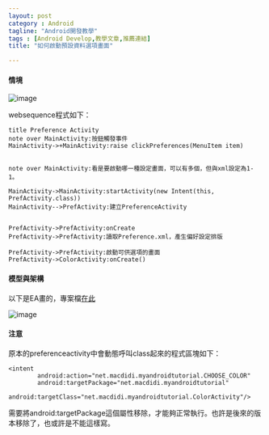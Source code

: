 ```yaml
---
layout: post
category : Android 
tagline: "Android開發教學"
tags : [Android Develop,教學文章,推薦連結]
title: "如何啟動預設資料選項畫面"

---
```


#### 情境


![image][image-1]

websequence程式如下：  

 
	title Preference Activity
	note over MainActivity:按鈕觸發事件
	MainActivity->+MainActivity:raise clickPreferences(MenuItem item) 
	
	
	note over MainActivity:看是要啟動哪一種設定畫面，可以有多個，但與xml設定為1-1。
	
	MainActivity->MainActivity:startActivity(new Intent(this, PrefActivity.class))
	MainActivity-->PrefActivity:建立PreferenceActivity
	
	
	PrefActivity->PrefActivity:onCreate
	PrefActivity->PrefActivity:讀取Preference.xml，產生偏好設定排版
	
	PrefActivity->PrefActivity:啟動可供選項的畫面
	PrefActivity->ColorActivity:onCreate()
  

#### 模型與架構

以下是EA畫的，專案檔[在此][1]

![image][image-2]

#### 注意

原本的preferenceactivity中會動態呼叫class起來的程式區塊如下：

	<intent 
	        android:action="net.macdidi.myandroidtutorial.CHOOSE_COLOR"
	        android:targetPackage="net.macdidi.myandroidtutorial"
	        android:targetClass="net.macdidi.myandroidtutorial.ColorActivity"/>

需要將android:targetPackage這個屬性移除，才能夠正常執行。也許是後來的版本移除了，也或許是不能這樣寫。


[1]:	https://github.com/dearsherlock/dearsherlock.github.com/blob/master/_posts/Android%E9%96%8B%E7%99%BC.eap

[image-1]:	https://farm4.staticflickr.com/3951/15298734628_93c48c67b9_o.png
[image-2]:	https://farm6.staticflickr.com/5606/15484886175_0db9d5fdb8_o.png